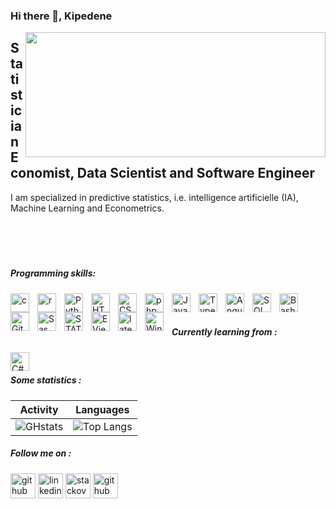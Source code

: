 ### Hi there 👋, Kipedene   
<img src="https://media0.giphy.com/media/u6P4KfXsTadxj4ngTk/giphy.gif?cid=ecf05e47y4hkqaeen6suvot3nciowxeks50pck1rhatvbx2j&rid=giphy.gif&ct=g" width="480" height="200" align="right" frameBorder="0" class="giphy-embed">

## Statistician Economist, Data Scientist and  Software Engineer
I am specialized in predictive statistics, i.e. intelligence artificielle (IA), Machine Learning and Econometrics.<br/><br/><br/><br/><br/>  

##### Programming skills: 
<img align="left" alt="c" width="30px" style="padding-right:10px;" src="https://cdn.jsdelivr.net/gh/devicons/devicon/icons/c/c-original.svg" />
<img align="left" alt="r" width="30px" style="padding-right:10px;" src="https://cdn.jsdelivr.net/gh/devicons/devicon/icons/r/r-original.svg" />
<img align="left" alt="Python" width="30px" style="padding-right:10px;" src="https://upload.wikimedia.org/wikipedia/commons/c/c3/Python-logo-notext.svg" />
<img align="left" alt="HTML" width="30px" style="padding-right:10px;" src="https://cdn.jsdelivr.net/gh/devicons/devicon/icons/html5/html5-plain.svg" />
<img align="left" alt="CSS" width="30px" style="padding-right:10px;" src="https://cdn.jsdelivr.net/gh/devicons/devicon/icons/css3/css3-plain.svg" />
<img align="left" alt="php" width="30px" style="padding-right:10px;" src="https://www.php.net/images/logos/new-php-logo.svg" />
<img align="left" alt="JavaScript" width="30px" style="padding-right:10px;" src="https://cdn.jsdelivr.net/gh/devicons/devicon/icons/javascript/javascript-plain.svg" />
<img align="left" alt="TypeScript" width="30px" style="padding-right:10px;" src="https://upload.wikimedia.org/wikipedia/commons/4/4c/Typescript_logo_2020.svg" />
<img align="left" alt="Angular" width="30px" style="padding-right:10px;" src="https://cdn.jsdelivr.net/gh/devicons/devicon/icons/angularjs/angularjs-plain.svg" />
<img align="left" alt="SQL" width="30px" style="padding-right:10px;" src="https://pixhost.icu/avaxhome/2c/18/0059182c.jpg" />
<img align="left" alt="Bash" width="30px" style="padding-right:10px;" src="https://cdn.jsdelivr.net/gh/devicons/devicon/icons/bash/bash-original.svg" />
<img align="left" alt="Git" width="30px" style="padding-right:10px;" src="https://cdn.jsdelivr.net/gh/devicons/devicon/icons/git/git-original.svg" />
<img align="left" alt="Sas" width="30px" style="padding-right:10px;" src="https://cdn.freebiesupply.com/logos/large/2x/sas-6-logo-png-transparent.png" />  
<img align="left" alt="STATA" width="30px" style="padding-right:10px;" src="https://th.bing.com/th/id/R.1fa7e4cd066e2c9a1352c25a53f2e040?rik=kZh2rx6R9fd9Kw&riu=http%3a%2f%2f1.bp.blogspot.com%2f-19bQeJnON-o%2fT2BK3xEJDcI%2fAAAAAAAAAfE%2fz769Z9KHMW4%2fs1600%2fstata_logo_blue.jpg&ehk=RL3SON9PB9dmyX62UYtnYD7achZbrfAQUklIdgfBCVI%3d&risl=&pid=ImgRaw&r=0" />
<img align="left" alt="EViews" width="30px" style="padding-right:10px;" src="https://th.bing.com/th/id/R.415f5d3b599599ac40b97f8ae2989a12?rik=lv9QELE1NMcumA&pid=ImgRaw&r=0" />
<img align="left" alt="latex" width="30px" style="padding-right:10px;" src="https://cdn.jsdelivr.net/gh/devicons/devicon/icons/latex/latex-original.svg" /> <img align="left" alt="Windows, Unix, Gnu/linux And Mac Osx" width="30px" style="padding-right:10px;" src="https://www.clipartmax.com/png/small/301-3018604_examples-include-windows-unix-gnu-linux-and-mac-osx-types-of-system.png"><br/><br/>  


##### Currently learning from :  

<img align="left" alt="C#" width="30px" style="padding-right:10px;" src="https://upload.wikimedia.org/wikipedia/commons/b/bd/Logo_C_sharp.svg" /> <br/>

##### Some statistics :
  Activity             |  Languages
:-------------------------:|:-------------------------:
![GHstats ](https://github-readme-stats.vercel.app/api?username=KipedeneCoulibaly&show_icons=true) | ![Top Langs](https://github-readme-stats.vercel.app/api/top-langs/?username=KipedeneCoulibaly&layout=compact&theme=dracula)  

##### Follow me on :
[<img src='https://cdn.jsdelivr.net/npm/simple-icons@3.0.1/icons/github.svg' alt='github' height='40'>](https://github.com/KipedeneCoulibaly) 
[<img src='https://cdn.jsdelivr.net/npm/simple-icons@3.0.1/icons/linkedin.svg' alt='linkedin' height='40'>](https://www.linkedin.com/in/kipédènecoulibaly/)
[<img src='https://cdn.jsdelivr.net/npm/simple-icons@3.0.1/icons/stackoverflow.svg' alt='stackoverflow' height='40'>](https://stackoverflow.com/users/19874028/kip%c3%a9d%c3%a8ne-coulibaly)
[<img src='https://cdn.jsdelivr.net/npm/simple-icons@3.0.1/icons/kaggle.svg' alt='github' height='40'>](https://www.kaggle.com/kipedenecoulibaly)
